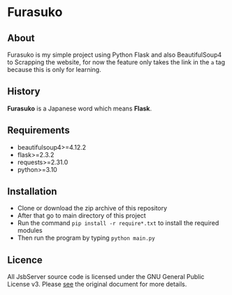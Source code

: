 # Furasuko
## About
Furasuko is my simple project using Python Flask and also BeautifulSoup4 to Scrapping the website, for now the feature only takes the link in the `a` tag because this is only for learning.

## History
**Furasuko** is a Japanese word which means **Flask**.

## Requirements
* beautifulsoup4>=4.12.2
* flask>=2.3.2
* requests>=2.31.0
* python>=3.10

## Installation
* Clone or download the zip archive of this repository
* After that go to main directory of this project
* Run the command `pip install -r require*.txt` to install the required modules
* Then run the program by typing `python main.py`

## Licence
All JsbServer source code is licensed under the GNU General Public License v3. Please [see](https://www.gnu.org/licenses) the original document for more details.
